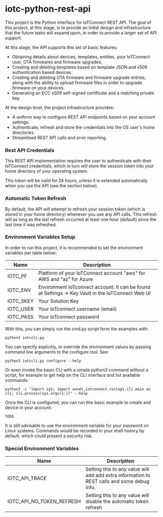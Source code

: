 # iotc-python-rest-api
This project is the Python interface for 
IoTConnect REST API. 
The goal of this project, at this stage, is to provide an initial 
design and infrastructure that the future
tasks will expand upon, in order to provide a larger set of API support.

At this stage, the API supports this set of basic features:
* Obtaining details about devices, templates, entities, your IoTConnect user, OTA firmwares and firmware upgrades.
* Creating and deleting templates based on template JSON and x509 authentication based devices.
* Creating and deleting OTA firmware and firmware upgrade entries, along with the ability to upload firmware files
  in order to upgrade firmware on your devices. 
* Generating an ECC x509 self-signed certificate and a matching private key.

At the design level, the project infrastructure provides:
* A uniform way to configure REST API endpoints based on your account settings.
* Authenticate, refresh and store the credentials into the OS user's home directories.
* Streamlined REST API calls and error reporting. 

### Rest API Credentials

This REST API implementation requires the user to authenticate with their IoTConnect
credentials, which in turn will store the session token into your 
home directory of your operating system. 

This token will be valid for 24 hours, unless it is extended automatically
when you use the API (see the section below).

### Automatic Token Refresh
By default, the API will attempt to refresh your session token (which is stored in your 
home directory) whenever you use any API calls. This refresh will as long as the 
last refresh occurred at least one hour (default) since the last time it was refreshed.

### Environment Variables Setup

In order to run this project, it is recommended to set the environment variables per table below:

| Name      | Description                                                                                       |
|-----------|---------------------------------------------------------------------------------------------------|
| IOTC_PF   | Platform of your IoTConnect account "aws" for AWS and "az" for Azure                              |
| IOTC_ENV  | Environment IoTconnect account. It can be found at Settings -> Key Vault in the IoTConnect Web UI |
| IOTC_SKEY | Your Solution Key                                                                                 |
| IOTC_USER | Your IoTconnect username (email)                                                                  |
| IOTC_PASS | Your IoTconnect password                                                                          |


With this, you can simply run the cmd.py script form the examples with:

```shell
python3 iotccli.py
```

You can specify explicitly, or override the environment values by passing command line arguments to the configure tool. See:

```shell
python3 iotccli.py configure --help
```

Or even invoke the basic CLI with a simple python3 command without a script, for example to get help on the CLI interface and list available commands:

```shell
python3 -c "import sys; import avnet.iotconnect.restapi.cli.main as cli; cli.process(sys.argv[1:])" --help
```

Once the CLI is configured, you can run this basic example to create and device in your account:
```shell
TODO
```
It is still advisable to use the environment variable for your password 
on Linux systems. Commands would be recorded in your shell history by default,
which could present a security risk.


### Special Environment Variables 

| Name                      | Description                                                                                  |
|---------------------------|----------------------------------------------------------------------------------------------|
| IOTC_API_TRACE            | Setting this to any value will add add extra information to REST calls and some debug info.  |
| IOTC_API_NO_TOKEN_REFRESH | Setting this to any value will disable the automatic token refresh                           |
